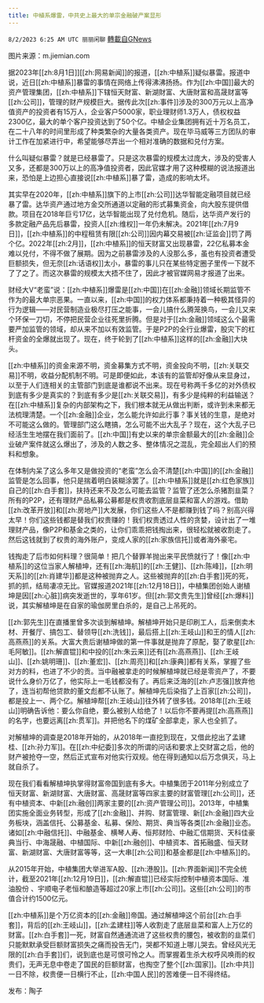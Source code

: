 ```yaml
---
title: 中植系爆雷，中共史上最大的单宗金融破产案显形
---
```

`8/2/2023 6:25 AM UTC 丽丽闲聊` [轉載自GNews](https://gnews.org/articles/1511626)

图片来源：m.jiemian.com

据2023年[[zh:8月1日]][[zh:网易新闻]]的报道，[[zh:中植系]]疑似暴雷。报道中说，近日[[zh:中植系]]暴雷的事情在网络上传得沸沸扬扬。作为[[zh:中国]]最大的资产管理集团，[[zh:中植系]]下辖恒天財富、新湖財富、大唐財富和高晟财富等[[zh:公司]]，管理的财产规模巨大。据传此次[[zh:事件]]涉及的300万元以上高净值资产的投资者有15万人，企业客户5000家，职业理财师1.3万人，债权权益2300亿，最大的单个客户投资达到了50个亿。中植企业集团拥有近十万名员工，在二十八年的时间里形成了种类繁杂的大量各类资产。现在毕马威等三方团队的审计工作在加紧进行中，希望能够尽弄出一个相对准确的数据和兑付方案。

什么叫疑似暴雷？就是已经暴雷了。只是这次暴雷的规模太过庞大，涉及的受害人又多，还都是300万以上的高净值投资者，因此官媒才用了这种模糊的说法报道出来，恐怕是上边担心直接说[[zh:中植系]]暴了雷，造成的影响太坏。

其实早在2020年，[[zh:中植系]]旗下的上市[[zh:公司]]达华智能定融项目就已经暴了雷。达华资产通过地方金交所通道以定融的形式募集资金，向大股东提供借款。项目在2018年巨亏17亿，达华智能出现了兑付危机。随后，达华资产发行的多款定融产品先后暴雷，投资人[[zh:维权]]一年仍未解决。2021年[[zh:7月9日]]，[[zh:中植系]]的中程租赁有限[[zh:公司]]因内幕交易被[[zh:证监会]]罚了两个亿。2022年[[zh:2月]]，[[zh:中植系]]的恒天财富又出现暴雷，22亿私募本金难以兑付，不得不做了展期。因为之前暴雷涉及的人没那么多，虽也有投资者遭受巨额损失，但无奈[[zh:话语权]]太小，暴雷的事儿只在某些特定圈子里传一下就不了了之了。而这次暴雷的规模太大捂不住了，因此才被官媒网易才报道了出来。

财经大V“老蛮”说：[[zh:中植系]]爆雷是[[zh:中国]]在[[zh:金融]]领域长期监管不作为的最大单宗恶果。一直以来，[[zh:中国]]的权力体系都秉持着一种极其怪异的行为逻辑——对民营制造业极尽打压之能事，一会儿搞什么腾笼换鸟，一会儿又来个环保一刀切，不停把民营企业往死里折腾。但是对于[[zh:金融]]领域这么个最需要严加监管的领域，却从来不加以有效监管。于是P2P的全行业爆雷，股灾下的杠杆资金的全爆就出现了。现在，终于轮到了[[zh:中植系]]这样的[[zh:金融]]大块头。

[[zh:中植系]]的资金来源不明，资金募集方式不明，资金投向不明，[[zh:关联交易]]不明，收益分配机制不明。可是即便如此，本该有的监管却好像从来显身过，以至于人们连相关的主管部门到底是谁都说不出来。现在号称两千多亿的对外债权到底有多少是真实的？到底有多少是[[zh:关联交易]]，有多少是纯粹的利益输送？在[[zh:中植系]]复杂的内部架构之下，我们根本就无从做出判断，或许到未来都无法梳理清楚。一个[[zh:金融]]企业，怎么能允许如此行事？事关钱的生意，是绝对不可能这么做的。管理部门这么瞎搞，怎么可能不出大乱子？现在，这个大乱子已经活生生地摆在我们面前了。[[zh:中国]]有史以来的单宗金额最大的[[zh:金融]]企业破产案件就这么爆出了，涉及的人数之多、整体情况之混乱，完全超出人们的预料和想象。

在体制内呆了这么多年又是做投资的“老蛮”怎么会不清楚[[zh:中国]]的[[zh:金融]]监管是怎么回事，他只是揣着明白装糊涂罢了。[[zh:中植系]]就是[[zh:红色家族]]自己的[[zh:白手套]]，扶持还来不及怎么可能去监管？监管了还怎么杀猪割韭菜？所有的P2P，还有理财产品私募公募都是权贵收割底层韭菜和富人的游戏。借助[[zh:改革开放]]和[[zh:房地产]]大发展，你们这些人不是都赚到钱了吗？别高兴得太早！你们这些钱都是替我们权贵赚的！我们权贵透过人性的贪婪，设计出了一堆理财产品，像P2P和基金之类的，让你们乖乖把钱掏出来，很轻松就被收割走了。然后这钱就到了权贵的海外账户，变成人家的[[zh:家族信托]]或者海外豪宅。

钱掏走了后市如何料理？很简单！把几个替罪羊抛出来平民愤就行了！像[[zh:中植系]]的这位当家人解植坤，还有[[zh:海航]]的[[zh:王健]]、[[zh:陈峰]]，[[zh:明天系]]的[[zh:肖建华]]都是这种被抛弃之人。这些被抛弃的[[zh:白手套]]死的死，抓的抓，结局凄凉无比。官媒报道2021年[[zh:12月18日]]，中植集团创始人谢植坤是因[[zh:心脏]]病突发逝世的，享年61岁。但[[zh:郭文贵先生]]曾经[[zh:爆料]]说，其实解植坤是在自家的瑜伽房里白杀的，是自己上吊死的。

[[zh:郭先生]]在直播里曾多次谈到解植坤。解植坤开始只是印刷工人，后来倒卖木材、开餐厅、搞包工、替领导[[zh:洗钱]]，最后搭上[[zh:王岐山]]和王的情人[[zh:高燕燕]]的关系。大富大贵后谢植坤做的第一件事就是抛弃了原配，娶了歌星[[zh:毛阿敏]]。[[zh:解直锟]]和中投的[[zh:朱云来]]还有[[zh:高燕燕]]、[[zh:王岐山]]、[[zh:姚明珊]]、[[zh:董宏]]、[[zh:周亮]]和[[zh:康典]]都有关系，掌握了些对方的料，也进了不少的贡。当中融被拿走的时候解植坤就已经是零资产了，不要说什么身价万亿了，他实际上一毛钱都没有了。再后来泛海的[[zh:卢志强]]放弃他了，连当初帮他贷款的董文彪都不认账了。解植坤先后染指了上百家[[zh:公司]]，都是投上一、两个亿。解植坤帮[[zh:王岐山]]往外转了很多钱。2018年[[zh:王岐山]]明确告诉他：要么你自绝，要么被别人给绝了！以后你不要再提[[zh:高燕燕]]的名字，也要远离[[zh:贯军]]。并把他名下的煤矿全部拿走，家人也全抓了。

对解植坤的调查是2018年开始的，从2018年一直挖到现在，又借此挖出了孟建桂、[[zh:孙力军]]。在[[zh:中纪委]]多次的所谓的问话和要求上交财富之后，他的财产被抢夺一空，然后正式宣布对他实行双规。他在得到通知以后万念俱灭，马上就自杀了。

现在我们看看解植坤执掌得财富帝国到底有多大。中植集团于2011年分别成立了恒天财富、新湖财富、大唐财富、高晟财富等四家主要的财富管理[[zh:公司]]，还有中植资本、中新[[zh:融创]]两家主要的[[zh:资产管理公司]]。2013年，中植集团实施全面业务转型，形成了[[zh:金融]]、并购、财富管理、新[[zh:金融]]四大业务板块，涵盖信托、公募基金、私募、保险、期货、典当等各类[[zh:金融]]业态。诸如[[zh:中融信托]]、中融基金、横琴人寿、恒邦财险、中融汇信期货、天科佳豪典当行、中海晟融、中植国际、中新[[zh:融创]]、中植资本、首拓融盛、恒天财富、新湖财富、大唐财富等等，这一大串[[zh:公司]]和基金都是[[zh:中植系]]的。

从2015年开始，中植集团大举进军A股、[[zh:港股]]。[[zh:界面新闻]]不完全统计，截至2021年[[zh:12月19日]]，[[zh:解直锟]]已经实际控制中植资本国际、准油股份 、宇顺电子老恒和酿造等超过20家上市[[zh:公司]]。这些[[zh:公司]]的市值合计约1500亿元。

[[zh:中植系]]是个万亿资本的[[zh:金融]]帝国。通过解植坤这个前台[[zh:白手套]]，背后的[[zh:王岐山]]，[[zh:孟建柱]]等人收割走了底层韭菜和富人上万亿的财富。[[zh:白手套]]一死，财富自然通通流进了这些权贵的腰包，被收割的韭菜们只能默默承受巨额财富损失之痛而投告无门，哭都不知道上哪儿哭去。曾经风光无限的[[zh:白手套]]们，说到底也是可恨可怜之人。而掌握着生杀大权呼风唤雨的权贵们，无声无息中卷走了国民的巨额财富，也掏空了整个[[zh:国家]]。[[zh:中共]]一日不除，权贵便一日横行不止，[[zh:中国人民]]的苦难便一日不得终结。

发布：陶子
